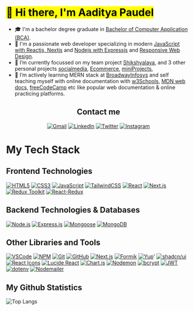 # <Mark> 👋 Hi there, I'm Aaditya Paudel</mark>

- 🎓 I'm a bachelor degree graduate in <ins>Bachelor of Computer Application (BCA)</ins>.
- 🥰 I'm a passionate web developer specializing in modern <ins>JavaScript with Reactjs, Nextjs</ins> and <ins>Nodejs with Expressjs</ins> and <ins>Responsive Web Design</ins>.
- 🔭 I’m currently focussed on my team project [Shikshyalaya](https://github.com/kaylinkhanal/sikshyalaya), and 3 other personal projects [socialmedia](https://github.com/adityaspaudel/miniProjects), [Ecommerce](https://github.com/adityaspaudel/ecommerce), [miniProjects](https://github.com/adityaspaudel/miniProjects),
- 🌱 I’m actively learning MERN stack at [BroadwayInfosys](https://broadwayinfosys.com/) and self teaching myself with online documentation with [w3Schools](https://www.w3schools.com/), [MDN web docs](https://developer.mozilla.org/en-US/docs/Learn), [freeCodeCamp](https://www.freecodecamp.org/) etc like popular web documentation & online practicing platforms.

<div align="center">
  <h2>Contact me</h2>
  
  [![Gmail](https://img.shields.io/badge/Gmail-D14836?style=for-the-badge&logo=gmail&logoColor=white)](mailto:adityaspaudel@gmail.com)
  [![LinkedIn](https://img.shields.io/badge/LinkedIn-0A66C2?style=for-the-badge&logo=linkedin&logoColor=white)](https://www.linkedin.com/in/adityaspaudel/)
  [![Twitter](https://img.shields.io/badge/Twitter-%231DA1F2.svg?style=for-the-badge&logo=Twitter&logoColor=white)](https://twitter.com/Adityaspaudel)
  [![Instagram](https://img.shields.io/badge/Instagram-%23E4405F.svg?style=for-the-badge&logo=Instagram&logoColor=white)](https://instagram.com/adityas.paudel)
</div>

# My Tech Stack

## Frontend Technologies

[![HTML5](https://img.shields.io/badge/HTML5-E34F26?style=for-the-badge&logo=html5&logoColor=white)](https://html.com/)
[![CSS3](https://img.shields.io/badge/CSS3-1572B6?style=for-the-badge&logo=css3&logoColor=white)](https://developer.mozilla.org/en-US/docs/Web/CSS)
[![JavaScript](https://img.shields.io/badge/JavaScript-F7DF1E?style=for-the-badge&logo=javascript&logoColor=black)](https://www.javascript.com/)
[![TailwindCSS](https://img.shields.io/badge/Tailwind%20CSS-CSS%20Framework-38B2AC?style=for-the-badge&logo=tailwind-css&logoColor=white)](https://tailwindcss.com/)
[![React](https://img.shields.io/badge/React-JavaScript%20Library-61DAFB?style=for-the-badge&logo=react&logoColor=black)](https://react.dev/)
[![Next.js](https://img.shields.io/badge/Next.js-React%20Framework-000000?style=for-the-badge&logo=next.js&logoColor=white)](https://nextjs.org/)
[![Redux Toolkit](https://img.shields.io/badge/Redux%20Toolkit-Simplified%20State%20Management-593D88?style=for-the-badge&logo=redux&logoColor=white)](https://redux-toolkit.js.org/)
[![React-Redux](https://img.shields.io/badge/React--Redux-State%20Management-764ABC?style=for-the-badge&logo=redux&logoColor=white)](https://react-redux.js.org/)


## Backend Technologies & Databases

[![Node.js](https://img.shields.io/badge/Node.js-Server%20Runtime-339933?style=for-the-badge&logo=nodedotjs&logoColor=white)](https://nodejs.org/)
[![Express.js](https://img.shields.io/badge/Express.js-Node%20Web%20Framework-000000?style=for-the-badge&logo=express&logoColor=white)](https://expressjs.com/)
[![Mongoose](https://img.shields.io/badge/Mongoose-MongoDB%20ODM-880000?style=for-the-badge&logo=mongoose&logoColor=white)](https://mongoosejs.com/)
[![MongoDB](https://img.shields.io/badge/MongoDB-NoSQL%20Database-47A248?style=for-the-badge&logo=mongodb&logoColor=white)](https://www.mongodb.com/)

<!--[![MySQL](https://img.shields.io/badge/MySQL-4479A1?style=for-the-badge&logo=mysql&logoColor=white)](https://www.mysql.com/)-->

## Other Libraries and Tools

[![VSCode](https://img.shields.io/badge/VSCode-Code%20Editor-007ACC?style=for-the-badge&logo=visual-studio-code&logoColor=white)](https://code.visualstudio.com/)
[![NPM](https://img.shields.io/badge/NPM-Package%20Manager-CB3837?style=for-the-badge&logo=npm&logoColor=white)](https://www.npmjs.com/)
[![Git](https://img.shields.io/badge/Git-Version%20Control-F05032?style=for-the-badge&logo=git&logoColor=white)](https://git-scm.com/)
[![GitHub](https://img.shields.io/badge/GitHub-Code%20Hosting-181717?style=for-the-badge&logo=github&logoColor=white)](https://github.com/)
[![Next.js](https://img.shields.io/badge/Next.js-React%20Framework-000000?style=for-the-badge&logo=next.js&logoColor=white)](https://nextjs.org/)
[![Formik](https://img.shields.io/badge/Formik-Form%20Management-2C8EBB?style=for-the-badge&logo=formik&logoColor=white)](https://formik.org/)
[![Yup](https://img.shields.io/badge/Yup-Validation%20Schema-4CAF50?style=for-the-badge&logo=checkmarx&logoColor=white)](https://github.com/jquense/yup)'
[![shadcn/ui](https://img.shields.io/badge/shadcn/ui-Styled%20Components-000000?style=for-the-badge)](https://ui.shadcn.com/)
[![React Icons](https://img.shields.io/badge/React%20Icons-Icon%20Library-61DAFB?style=for-the-badge&logo=react&logoColor=black)](https://react-icons.github.io/react-icons/)
[![Lucide React](https://img.shields.io/badge/Lucide%20React-Icon%20Library-F7A600?style=for-the-badge&logo=lucide&logoColor=white)](https://lucide.dev/)
[![Chart.js](https://img.shields.io/badge/Chart.js-Data%20Visualization-FF6384?style=for-the-badge&logo=chartdotjs&logoColor=white)](https://www.chartjs.org/)
[![Nodemon](https://img.shields.io/badge/Nodemon-Restart%20Manager-76D04B?style=for-the-badge&logo=nodemon&logoColor=white)](https://nodemon.io/)
[![bcrypt](https://img.shields.io/badge/bcrypt-Encryption%20Library-4E9CAF?style=for-the-badge&logo=lock&logoColor=white)](https://github.com/kelektiv/node.bcrypt.js)
[![JWT](https://img.shields.io/badge/JWT-Authentication%20Token-000000?style=for-the-badge&logo=jsonwebtokens&logoColor=white)](https://jwt.io/)
[![dotenv](https://img.shields.io/badge/dotenv-Environment%20Variables-00AF91?style=for-the-badge&logo=dotenv&logoColor=white)](https://github.com/motdotla/dotenv)
[![Nodemailer](https://img.shields.io/badge/Nodemailer-Email%20Service-3C3C3C?style=for-the-badge&logo=minutemailer&logoColor=white)](https://nodemailer.com)


## My Github Statistics

![Top Langs](https://github-readme-stats.vercel.app/api/top-langs/?username=adityaspaudel&hide_progress=false&theme=dracula)
